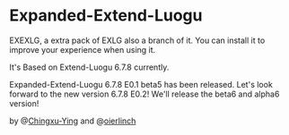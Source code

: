 # Expanded-Extend-Luogu
EXEXLG, a extra pack of EXLG also a branch of it. You can install it to improve your experience when using it.

It's Based on Extend-Luogu 6.7.8 currently.

Expanded-Extend-Luogu 6.7.8 E0.1 beta5 has been released. Let's look forward to the new version 6.7.8 E0.2! We'll release the beta6 and alpha6 version!

by @[Chingxu-Ying](https://github.com/Chingxu-Ying) and @[oierlinch](https://github.com/oierlinch)

